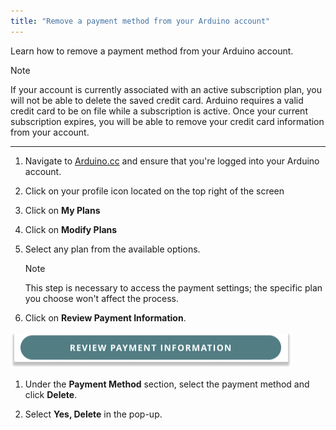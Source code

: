 ```yaml
---
title: "Remove a payment method from your Arduino account"
---
```


Learn how to remove a payment method from your Arduino account.

> [!NOTE]
> If your account is currently associated with an active subscription plan, you will not be able to delete the saved credit card. Arduino requires a valid credit card to be on file while a subscription is active. Once your current subscription expires, you will be able to remove your credit card information from your account.

---

1. Navigate to [Arduino.cc](https://www.arduino.cc/) and ensure that you're logged into your Arduino account.

1. Click on your profile icon located on the top right of the screen

1. Click on **My Plans**

1. Click on **Modify Plans**

1. Select any plan from the available options.

    > [!NOTE]
    > This step is necessary to access the payment settings; the specific plan you choose won't affect the process.

1. Click on **Review Payment Information**.

![Review Payment Information Button bottom right corner](img/review-payment-information-button.png)

1. Under the **Payment Method** section, select the payment method and click **Delete**.

1. Select **Yes, Delete** in the pop-up. 

